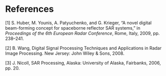 # References

[1] S. Huber, M. Younis, A. Patyuchenko, and G. Krieger, “A novel digital beam-forming concept for spaceborne reflector SAR systems,” in *Proceedings of the 6th European Radar Conference*, Rome, Italy, 2009, pp. 238–241.

[2] B. Wang, Digital Signal Processing Techniques and Applications in Radar Image Processing. New Jersey: John Wiley & Sons, 2008. 


[3] J. Nicoll, SAR Processing, Alaska: University of Alaska, Fairbanks, 2006, pp. 20.
